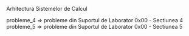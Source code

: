 Arhitectura Sistemelor de Calcul

probleme_4 => probleme din Suportul de Laborator 0x00 - Sectiunea 4
probleme_5 => probleme din Suportul de Laborator 0x00 - Sectiunea 5
